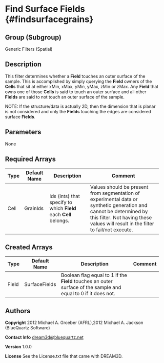 Find Surface Fields {#findsurfacegrains}
==========

## Group (Subgroup) ##
Generic Filters (Spatial)

## Description ##
This filter determines whether a **Field** touches an outer surface of the sample. This is accomplished by simply querying the **Field** owners of the **Cells** that sit at either xMin, xMax, yMin, yMax, zMin or zMax.
Any **Field** that owns one of those **Cells** is said to touch an outer surface and all other **Fields** are said to not touch an outer surface of the sample.


NOTE: If the structure/data is actually 2D, then the dimension that is planar is not considered and only the **Fields** touching the edges are considered surface **Fields**.


## Parameters ##
None

## Required Arrays ##

| Type | Default Name | Description | Comment |
|------|--------------|-------------|---------|
| Cell | GrainIds | Ids (ints) that specify to which **Field** each **Cell** belongs. | Values should be present from segmentation of experimental data or synthetic generation and cannot be determined by this filter. Not having these values will result in the filter to fail/not execute. |

## Created Arrays ##

| Type | Default Name | Description | Comment |
|------|--------------|-------------|---------|
| Field | SurfaceFields | Boolean flag equal to 1 if the **Field** touches an outer surface of the sample and equal to 0 if it does not. |  |

## Authors ##

**Copyright** 2012 Michael A. Groeber (AFRL),2012 Michael A. Jackson (BlueQuartz Software)

**Contact Info** dream3d@bluequartz.net

**Version** 1.0.0

**License**  See the License.txt file that came with DREAM3D.



